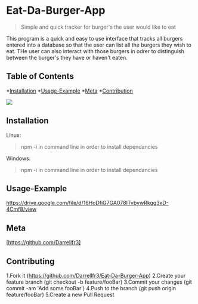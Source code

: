 # Eat-Da-Burger-App
> Simple and quick tracker for burger's the user would like to eat
        
This program is a quick and easy to use interface that tracks all burgers entered into a database so that the user can list all the burgers they wish to eat. THe user can also interact with those burgers in odrer to distinguish between the burger's they have or haven't eaten.
    
## Table of Contents
*[Installation](#Installlation)
*[Usage-Example](#Usage-Example)
*[Meta](#Meta)
*[Contribution](#Contributing)
        
![](/mock.png)
        
## Installation
        
Linux:
>npm -i in command line in order to install dependancies
        
Windows:
>npm -i in command line in order to install dependancies
        
## Usage-Example
        
https://drive.google.com/file/d/16HoDfiG7GA078ITvbywRkgg3xD-4Cmf8/view 

## Meta
        
[https://github.com/Darrellfr3]
        
## Contributing
        
1.Fork it (<https://github.com/Darrellfr3/Eat-Da-Burger-App>)
2.Create your feature branch (git checkout -b feature/fooBar)
3.Commit your changes (git commit -am 'Add some fooBar')
4.Push to the branch (git push origin feature/fooBar)
5.Create a new Pull Request
    